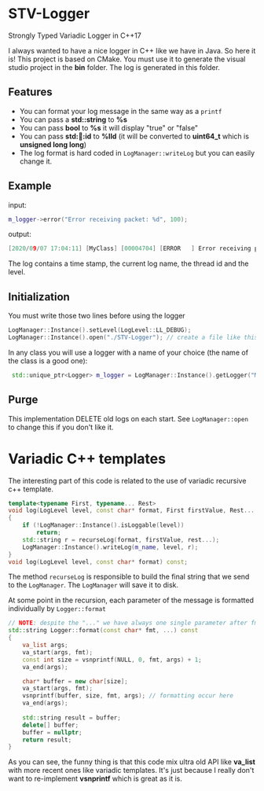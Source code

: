 # STV-Logger
Strongly Typed Variadic Logger in C++17

I always wanted to have a nice logger in C++ like we have in Java. So here it is! This project is based on CMake. You must use it to generate the visual studio project in the **bin** folder. The log is generated in this folder.

## Features

- You can format your log message in the same way as a `printf`
- You can pass a **std::string** to **%s**
- You can pass **bool** to **%s** it will display "true" or "false"
- You can pass **std::thread::id** to **%lld** (it will be converted to **uint64_t** which is **unsigned long long**)
- The log format is hard coded in `LogManager::writeLog` but you can easily change it.

## Example

input:

```c++
m_logger->error("Error receiving packet: %d", 100);
```

output:

```C++
[2020/09/07 17:04:11] [MyClass] [00004704] [ERROR   ] Error receiving packet: 100
```

The log contains a time stamp, the current log name, the thread id and the level.

## Initialization

You must write those two lines before using the logger

```c++
LogManager::Instance().setLevel(LogLevel::LL_DEBUG);
LogManager::Instance().open("./STV-Logger"); // create a file like this: STV-Logger-2020-09-07 17-23-43.log
```

In any class you will use a logger with a name of your choice (the name of the class is a good one):

```c++
 std::unique_ptr<Logger> m_logger = LogManager::Instance().getLogger("MyClass");
```

## Purge

This implementation DELETE old logs on each start.  See `LogManager::open` to change this if you don't like it.

# Variadic C++ templates

The interesting part of this code is related to the use of variadic recursive c++ template. 

```c++
template<typename First, typename... Rest>
void log(LogLevel level, const char* format, First firstValue, Rest... rest) const
{
    if (!LogManager::Instance().isLoggable(level))
        return;
    std::string r = recurseLog(format, firstValue, rest...);
    LogManager::Instance().writeLog(m_name, level, r);
}
void log(LogLevel level, const char* format) const;
```

The method `recurseLog` is responsible to build the final string that we send to the `LogManager`. The `LogManager` will save it to disk.

At some point in the recursion, each parameter of the message is formatted individually by `Logger::format`

```c++
// NOTE: despite the "..." we have always one single parameter after fmt here.
std::string Logger::format(const char* fmt, ...) const
{
	va_list args;
	va_start(args, fmt);
	const int size = vsnprintf(NULL, 0, fmt, args) + 1;
	va_end(args);

	char* buffer = new char[size];
	va_start(args, fmt);
	vsnprintf(buffer, size, fmt, args); // formatting occur here
	va_end(args);
	
	std::string result = buffer;
	delete[] buffer;
	buffer = nullptr;
	return result;
}
```

As you can see, the funny thing is that this code mix ultra old API like **va_list** with more recent ones like variadic templates. It's just because I really don't want to re-implement **vsnprintf** which is great as it is.



